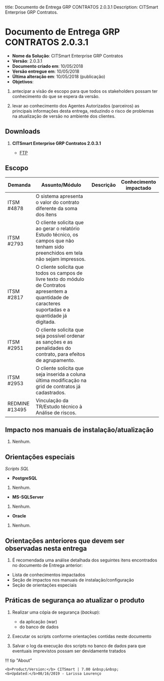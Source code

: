 title:  Documento de Entrega GRP CONTRATOS 2.0.3.1
Description: CITSmart Enterprise GRP Contratos. 
# Documento de Entrega GRP CONTRATOS 2.0.3.1

- **Nome da Solução**: CITSmart Enterprise GRP Contratos
- **Versão**: 2.0.3.1
- **Documento criado em**: 10/05/2018
- **Versão entregue em**: 10/05/2018
- **Última alteração em**: 10/05/2018 (publicação)
- **Objetivos**:

1. antecipar a visão de escopo para que todos os stakeholders possam ter conhecimento do que se espera da versão.

2. levar ao conhecimento dos Agentes Autorizados (parceiros) as principais informações desta entrega, reduzindo o risco de
problemas na atualização de versão no ambiente dos clientes.

Downloads
------------

1. **CITSmart Enterprise GRP Contratos 2.0.3.1**

    - [FTP](https://kb.citsmartcloud.com/entregas/grpcontratos/2.0.3.1/)
    
Escopo
-------

| Demanda        | Assunto/Módulo                                                                                                                                            | Descrição | Conhecimento impactado |
|----------------|-----------------------------------------------------------------------------------------------------------------------------------------------------------|-----------|------------------------|
| ITSM #4878     | O sistema apresenta o valor do contrato diferente da soma dos itens                                                                                       |           |                        |
| ITSM #2793     | O cliente solicita que ao gerar o relatório Estudo técnico, os campos que não tenham sido preenchidos em tela não sejam impressos.                        |           |                        |
| ITSM #2817     | O cliente solicita que todos os campos de livre texto do módulo de Contratos apresentem a quantidade de caracteres suportadas e a quantidade já digitada. |           |                        |
| ITSM #2951     | O cliente solicita que seja possível ordenar as sanções e as penalidades do contrato, para efeitos de agrupamento.                                        |           |                        |
| ITSM #2953     | O cliente solicita que seja inserida a coluna última modificação na grid de contratos já cadastrados.                                                     |           |                        |
| REDMINE #13495 | Vinculação da TR/Estudo técnico à Análise de riscos.                                                                                                      |           |                        |

Impacto nos manuais de instalação/atualização
------------------------------------------------

1. Nenhum.

Orientações especiais
------------------------

*Scripts SQL*

- **PostgreSQL**

1. Nenhum.

- **MS-SQLServer**

1. Nenhum.

- **Oracle**

1. Nenhum.

Orientações anteriores que devem ser observadas nesta entrega
-----------------------------------------------------------------

1. É recomendada uma análise detalhada dos seguintes itens encontrados no documento de Entrega anterior:

- Lista de conhecimentos impactados
- Seção de impactos nos manuais de instalação/configuração
- Seção de orientações especiais

Práticas de segurança ao atualizar o produto
-----------------------------------------------

1. Realizar uma cópia de segurança (*backup*):

    - da aplicação (war)
    - do banco de dados
    
2. Executar os scripts conforme orientações contidas neste documento

3. Salvar o log da execução dos scripts no banco de dados para que eventuais imprevistos possam ser devidamente tratados

!!! tip "About"

    <b>Product/Version:</b> CITSmart | 7.00 &nbsp;&nbsp;
    <b>Updated:</b>08/16/2019 - Larissa Lourenço













